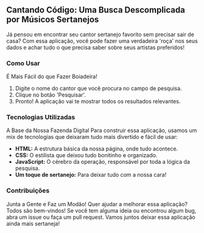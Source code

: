 ## Cantando Código: Uma Busca Descomplicada por Músicos Sertanejos

Já pensou em encontrar seu cantor sertanejo favorito sem precisar sair de casa? Com essa aplicação, você pode fazer uma verdadeira 'roça' nos seus dados e achar tudo o que precisa saber sobre seus artistas preferidos!

### Como Usar
É Mais Fácil do que Fazer Boiadeira!
1. Digite o nome do cantor que você procura no campo de pesquisa.
2. Clique no botão 'Pesquisar'.
3. Pronto! A aplicação vai te mostrar todos os resultados relevantes.

### Tecnologias Utilizadas
A Base da Nossa Fazenda Digital
Para construir essa aplicação, usamos um mix de tecnologias que deixaram tudo mais divertido e fácil de usar: 
* **HTML:** A estrutura básica da nossa página, onde tudo acontece.
* **CSS:** O estilista que deixou tudo bonitinho e organizado.
* **JavaScript:** O cérebro da operação, responsável por toda a lógica da pesquisa.
* **Um toque de sertanejo:** Para deixar tudo com a nossa cara!

### Contribuições
Junta a Gente e Faz um Modão!
Quer ajudar a melhorar essa aplicação? Todos são bem-vindos! Se você tem alguma ideia ou encontrou algum bug, abra um issue ou faça um pull request. Vamos juntos deixar essa aplicação ainda mais sertaneja!
